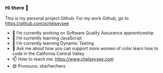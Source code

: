 ### Hi there 👋

This is my personal project Github. For my work Github, go to https://github.com/xchelseysee

- 🔭 I’m currently working on Software Quality Assurance apprenticeship
- 🌱 I’m currently learning JavaScript
- 🌱 I’m currently learning Dynamic Testing
- 💬 Ask me about how you can support more women of color learn how to code in the California Central Valley
- 📫 How to reach me: https://www.chelseysee.com
- 😄 Pronouns: she/her/hers
